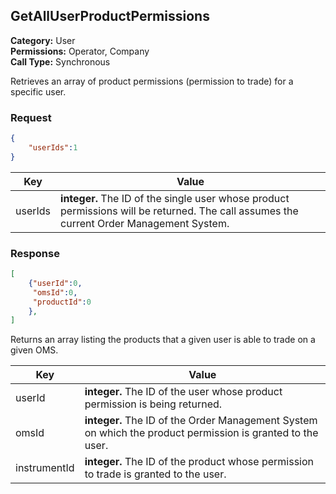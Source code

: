 ## GetAllUserProductPermissions

**Category:** User<br />**Permissions:** Operator, Company<br />**Call Type:** Synchronous

Retrieves an array of product permissions (permission to trade) for a specific user.

### Request

```json
{
    "userIds":1
}
```

| Key    | Value                                                        |
| ------ | ------------------------------------------------------------ |
| userIds | **integer.** The ID of the single user whose product permissions will be returned. The call assumes the current Order Management System. |

### Response

```json
[
    {"userId":0,
     "omsId":0,
     "productId":0
    },
]
```

Returns an array listing the products that a given user is able to trade on a given OMS.

| Key          | Value                                                        |
| ------------ | ------------------------------------------------------------ |
| userId       | **integer.** The ID of the user whose product permission is being returned. |
| omsId        | **integer.** The ID of the Order Management System on which the product permission is granted to the user. |
| instrumentId | **integer.** The ID of the product whose permission to trade is granted to the user. |


